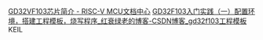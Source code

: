 [GD32VF103芯片简介 - RISC-V MCU文档中心](https://www.riscv-mcu.com/site/gd32vf103/)
[GD32F103入门实践（一）配置环境，搭建工程模板，烧写程序_红衰绿老的博客-CSDN博客_gd32f103工程模板](https://blog.csdn.net/qq_41208487/article/details/113866915) KEIL
